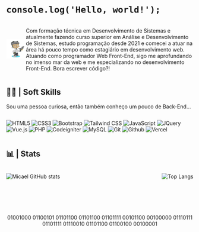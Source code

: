 # `console.log('Hello, world!');`

<div id="apresentation">
    <p id="image-apresentation">
        <img src="images/octocat-1692831175257.png">
    </p>
    <p id="text-apresentation">
        Com formação técnica em Desenvolvimento de Sistemas e atualmente fazendo curso superior em Análise e Desenvolvimento de Sistemas, estudo programação desde 2021 e comecei a atuar na área há pouco tempo como estagiário em desenvolvimento web. <br>
        Atuando como programador Web Front-End, sigo me aprofundando no imenso mar da web e me especializando no desenvolvimento Front-End. Bora escrever código?!
    </p>
</div>

## 👨‍💻 | Soft Skills
Sou uma pessoa curiosa, então também conheço um pouco de Back-End...

<div id="techs">

![HTML5](https://img.shields.io/badge/-HTML5-white?logo=html5&logoColor=E34F26&style=flat-square)
![CSS3](https://img.shields.io/badge/-CSS3-white?logo=css3&logoColor=1572B6&style=flat-square)
![Bootstrap](https://img.shields.io/badge/-Boostrap-white?logo=bootstrap&logoColor=7952B3&style=flat-square)
![Tailwind CSS](https://img.shields.io/badge/-TailwindCSS-white?logo=tailwindcss&logoColor=06B6D4&style=flat-square)
![JavaScript](https://img.shields.io/badge/-JavaScript-white?logo=javascript&logoColor=F7DF1E&style=flat-square)
![JQuery](https://img.shields.io/badge/-JQuery-white?logo=jquery&logoColor=0769AD&style=flat-square)
![Vue.js](https://img.shields.io/badge/-Vue.js-white?logo=vue.js&logoColor=4FC08D&style=flat-square)
![PHP](https://img.shields.io/badge/-PHP-white?logo=php&logoColor=777BB4&style=flat-square)
![Codeigniter](https://img.shields.io/badge/-Codeigniter-white?logo=codeigniter&logoColor=EF4223&style=flat-square)
![MySQL](https://img.shields.io/badge/-MySQL-white?logo=mysql&logoColor=4479A1&style=flat-square)
![Git](https://img.shields.io/badge/-Git-white?logo=git&logoColor=F05032&style=flat-square)
![Github](https://img.shields.io/badge/-Github-white?logo=github&logoColor=181717&style=flat-square)
![Vercel](https://img.shields.io/badge/-Vercel-white?logo=vercel&logoColor=000000&style=flat-square)

</div>

## 📊 | Stats

<div id="stats">

![Micael GitHub stats](https://github-readme-stats.vercel.app/api?username=micaelsantiago&show_icons=true&theme=dark)

![Top Langs](https://github-readme-stats.vercel.app/api/top-langs/?username=micaelsantiago&layout=compact&theme=dark)


</div>

<p id="hello-world">01001000 01100101 01101100 01101100 01101111 00101100 00100000 01110111 01101111 01110010 01101100 01100100 00100001 </p>


<style>
    #apresentation {
        display: flex;
        justify-content: space-between;
        align-items: center;
    }

    #apresentation #image-apresentation {
        width: 40%;
    }

    #apresentation #image-apresentation img {
        width: 100%;
    }

    #hello-world {
        text-align: center;
        margin-top: 5rem;
    }

    #techs {
        display: flex;
        align-items: center;
        justify-content: center;
        margin-top: 10px
    }

    #stats {
        display: flex;
        justify-content: space-between;
        align-items: center;
    }
</style>